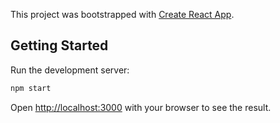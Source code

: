 This project was bootstrapped with [Create React App](https://github.com/facebook/create-react-app).

## Getting Started

Run the development server:
```bash
npm start
```

Open [http://localhost:3000](http://localhost:3000) with your browser to see the result.